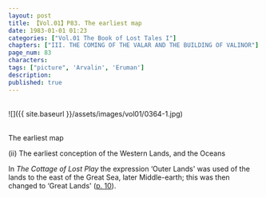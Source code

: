 ```yaml
---
layout: post
title: 【Vol.01】P83. The earliest map
date: 1983-01-01 01:23
categories: ["Vol.01 The Book of Lost Tales I"]
chapters: ["III. THE COMING OF THE VALAR AND THE BUILDING OF VALINOR"]
page_num: 83
characters: 
tags: ["picture", 'Arvalin', 'Eruman']
description: 
published: true
---
```


<br>
![]({{ site.baseurl }}/assets/images/vol01/0364-1.jpg)
<br><br>

The earliest map

(ii) The earliest conception of the Western Lands, and the Oceans

In <I>The Cottage of Lost Play</I> the expression ‘Outer Lands' was used of the lands to the east of the Great Sea, later Middle-earth; this was then changed to ‘Great Lands' ([p. 10]({{site.baseurl}}/vol01-p10)).

